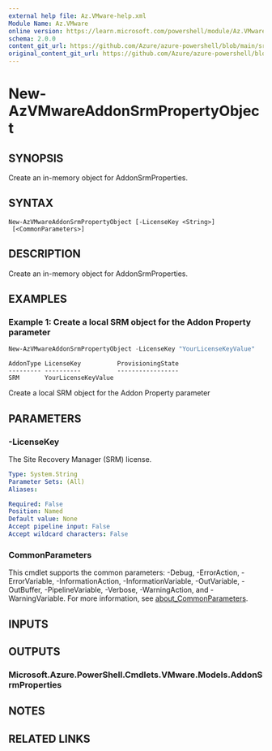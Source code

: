 ```yaml
---
external help file: Az.VMware-help.xml
Module Name: Az.VMware
online version: https://learn.microsoft.com/powershell/module/Az.VMware/new-azvmwareaddonsrmpropertyobject
schema: 2.0.0
content_git_url: https://github.com/Azure/azure-powershell/blob/main/src/VMware/VMware/help/New-AzVMwareAddonSrmPropertyObject.md
original_content_git_url: https://github.com/Azure/azure-powershell/blob/main/src/VMware/VMware/help/New-AzVMwareAddonSrmPropertyObject.md
---
```


# New-AzVMwareAddonSrmPropertyObject

## SYNOPSIS
Create an in-memory object for AddonSrmProperties.

## SYNTAX

```
New-AzVMwareAddonSrmPropertyObject [-LicenseKey <String>]
 [<CommonParameters>]
```

## DESCRIPTION
Create an in-memory object for AddonSrmProperties.

## EXAMPLES

### Example 1: Create a local SRM object for the Addon Property parameter
```powershell
New-AzVMwareAddonSrmPropertyObject -LicenseKey "YourLicenseKeyValue"
```

```output
AddonType LicenseKey          ProvisioningState
--------- ----------          -----------------
SRM       YourLicenseKeyValue
```

Create a local SRM object for the Addon Property parameter

## PARAMETERS

### -LicenseKey
The Site Recovery Manager (SRM) license.

```yaml
Type: System.String
Parameter Sets: (All)
Aliases:

Required: False
Position: Named
Default value: None
Accept pipeline input: False
Accept wildcard characters: False
```

### CommonParameters
This cmdlet supports the common parameters: -Debug, -ErrorAction, -ErrorVariable, -InformationAction, -InformationVariable, -OutVariable, -OutBuffer, -PipelineVariable, -Verbose, -WarningAction, and -WarningVariable. For more information, see [about_CommonParameters](http://go.microsoft.com/fwlink/?LinkID=113216).

## INPUTS

## OUTPUTS

### Microsoft.Azure.PowerShell.Cmdlets.VMware.Models.AddonSrmProperties

## NOTES

## RELATED LINKS
